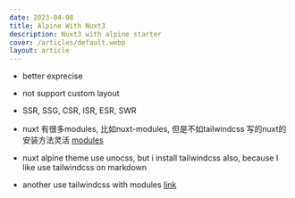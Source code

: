 ```yaml
---
date: 2023-04-08
title: Alpine With Nuxt3
description: Nuxt3 with alpine starter
cover: /articles/default.webp
layout: article
---
```


* better exprecise

* not support custom layout
* SSR, SSG, CSR, ISR, ESR, SWR

* nuxt 有很多modules, 比如nuxt-modules, 但是不如tailwindcss 写的nuxt的安装方法灵活 [modules](https://nuxt.com/modules)
* nuxt alpine theme use unocss, but i install tailwindcss also, because I like use tailwindcss on markdown
* another use tailwindcss with modules [link](https://tailwindcss.nuxtjs.org/getting-started/options/)

